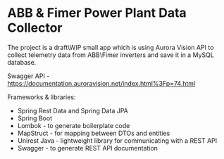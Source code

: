 


# ABB & Fimer Power Plant Data Collector

The project is a draft\WIP small app which is using Aurora Vision API to collect telemetry data from ABB\Fimer inverters and save it in a MySQL database.

Swagger API - https://documentation.auroravision.net/index.html%3Fp=74.html

Frameworks & libraries:
- Spring Rest Data and Spring Data JPA
- Spring Boot
- Lombok - to generate boilerplate code
- MapStruct - for mapping between DTOs and entities
- Unirest Java - lightweight library for communicating with a REST API
- Swagger - to generate REST API documentation
